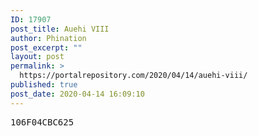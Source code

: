 ```yaml
---
ID: 17907
post_title: Auehi VIII
author: Phination
post_excerpt: ""
layout: post
permalink: >
  https://portalrepository.com/2020/04/14/auehi-viii/
published: true
post_date: 2020-04-14 16:09:10
---
```

<pre>106F04CBC625</pre>